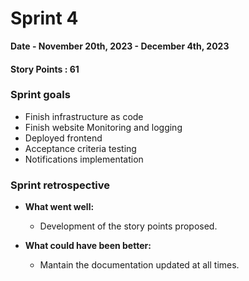 # Sprint 4

**Date - November 20th, 2023 - December 4th, 2023**

#### Story Points : 61

### Sprint goals 

- Finish infrastructure as code 
- Finish website Monitoring and logging 
- Deployed frontend 
- Acceptance criteria testing
- Notifications implementation

### Sprint retrospective

- **What went well:**
    - Development of the story points proposed. 

- **What could have been better:**
    - Mantain the documentation updated at all times.  

